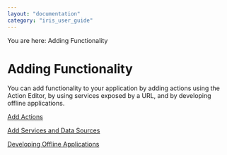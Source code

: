 ```yaml
---
layout: "documentation"
category: "iris_user_guide"
---
```

                         

You are here: Adding Functionality

Adding Functionality
====================

You can add functionality to your application by adding actions using the Action Editor, by using services exposed by a URL, and by developing offline applications.

[Add Actions](working_with_Action_Editor.html)

[Add Services and Data Sources](Connecting_to_Services.html#connect-to-services)

[Developing Offline Applications](Developing_Offline_Applications.html)
